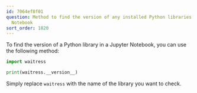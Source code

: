 ```yaml
---
id: 7064ef8f01
question: Method to find the version of any installed Python libraries in Jupyter
  Notebook
sort_order: 1820
---
```


To find the version of a Python library in a Jupyter Notebook, you can use the following method:

```python
import waitress

print(waitress.__version__)
```

Simply replace `waitress` with the name of the library you want to check.